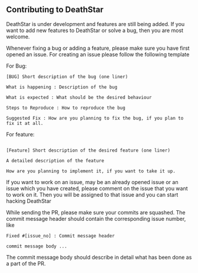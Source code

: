 ## Contributing to DeathStar

DeathStar is under development and features are still being added. If you want to add new features to DeathStar or solve a bug, then you are most welcome.

Whenever fixing a bug or adding a feature, please make sure you have first opened an issue. For creating an issue please follow the
following template

For Bug:

```
[BUG] Short description of the bug (one liner)

What is happening : Description of the bug

What is expected : What should be the desired behaviour

Steps to Reproduce : How to reproduce the bug

Suggested Fix : How are you planning to fix the bug, if you plan to fix it at all.

```

For feature:

```

[Feature] Short description of the desired feature (one liner)

A detailed description of the feature

How are you planning to implement it, if you want to take it up.

```

If you want to work on an issue, may be an already opened issue or an issue which you have created, please comment on the issue that
you want to work on it. Then you will be assigned to that issue and you can start hacking DeathStar

While sending the PR, please make sure your commits are squashed. The commit message header should contain the corresponding issue number, like

```
Fixed #[issue_no] : Commit message header

commit message body ...

```

The commit message body should describe in detail what has been done as a part of the PR.


